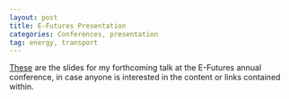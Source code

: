 ```yaml
---
layout: post
title: E-Futures Presentation
categories: Conferences, presentation
tag: energy, transport
---
```


[These](http://www.slideshare.net/robinlovelace1985/travelling-to-work-in-a-postcarbon-world) are the slides for my forthcoming talk at the E-Futures annual conference, in case anyone is interested in the content or links contained 
within.

